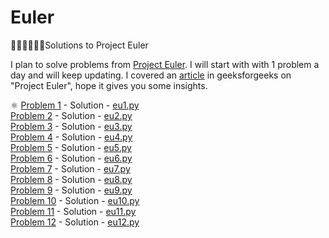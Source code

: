 # Euler
👨🏻‍💻👨🏼‍💻Solutions to Project Euler

I plan to solve problems from [Project Euler](https://projecteuler.net/archives). I will start with with 1 problem a day and will keep updating. I covered an [article](https://www.geeksforgeeks.org/project-euler/) in geeksforgeeks on "Project Euler", hope it gives you some insights.

⚛
[Problem 1](https://projecteuler.net/problem=1) - Solution - [eu1.py]() <br/>
[Problem 2](https://projecteuler.net/problem=2) - Solution - [eu2.py]() <br/>
[Problem 3](https://projecteuler.net/problem=3) - Solution - [eu3.py]() <br/>
[Problem 4](https://projecteuler.net/problem=4) - Solution - [eu4.py]() <br/>
[Problem 5](https://projecteuler.net/problem=5) - Solution - [eu5.py]() <br/>
[Problem 6](https://projecteuler.net/problem=6) - Solution - [eu6.py]() <br/>
[Problem 7](https://projecteuler.net/problem=7) - Solution - [eu7.py]() <br/>
[Problem 8](https://projecteuler.net/problem=8) - Solution - [eu8.py]() <br/>
[Problem 9](https://projecteuler.net/problem=9) - Solution - [eu9.py]() <br/>
[Problem 10](https://projecteuler.net/problem=10) - Solution - [eu10.py]() <br/>
[Problem 11](https://projecteuler.net/problem=11) - Solution - [eu11.py]() <br/>
[Problem 12](https://projecteuler.net/problem=12) - Solution - [eu12.py]() <br/>
